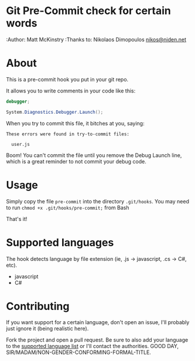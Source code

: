 # Git Pre-Commit check for certain words

:Author: Matt McKinstry
:Thanks to: Nikolaos Dimopoulos <nikos@niden.net>

# About

This is a pre-commit hook you put in your git repo.

It allows you to write comments in your code like this:

```javascript
debugger;
```

```C#
System.Diagnostics.Debugger.Launch();
```

When you try to commit this file, it bitches at you, saying:

```
These errors were found in try-to-commit files:

  user.js
```

Boom! You can't commit the file until you remove the Debug Launch line, which is a
great reminder to not commit your debug code.

# Usage

Simply copy the file `pre-commit` into the directory `.git/hooks`.  You may need to run `chmod +x .git/hooks/pre-commit;` from Bash

That's it!

# Supported languages

The hook detects language by file extension (ie, .js -> javascript, .cs ->
C#, etc).

- javascript
- C#

# Contributing

If you want support for a certain language, don't open an issue, I'll probably
just ignore it (being realistic here).

Fork the project and open a pull request. Be sure to also add your language to
the [supported language list](#supported-languages) or I'll contact the
authorities. GOOD DAY, SIR/MADAM/NON-GENDER-CONFORMING-FORMAL-TITLE.


